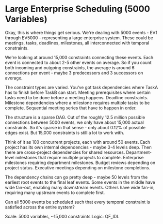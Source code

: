 # Large Enterprise Scheduling (5000 Variables)

Okay, this is where things get serious. We're dealing with 5000 events - EV1 through EV5000 - representing a large enterprise system. These could be meetings, tasks, deadlines, milestones, all interconnected with temporal constraints.

We're looking at around 15,000 constraints connecting these events. Each event is connected to about 2-5 other events on average. So if you count both incoming and outgoing constraints, the average is around 6 connections per event - maybe 3 predecessors and 3 successors on average.

The constraint types are varied. You've got task dependencies where TaskA has to finish before TaskB can start. Meeting prerequisites where certain tasks need to be done before a meeting happens. Deadline constraints. Milestone dependencies where a milestone requires multiple tasks to be complete. Sequential meeting series that have to happen in order.

The structure is a sparse DAG. Out of the roughly 12.5 million possible connections between 5000 events, we only have about 15,000 actual constraints. So it's sparse in that sense - only about 0.12% of possible edges exist. But 15,000 constraints is still a lot to work with.

Think of it as 100 concurrent projects, each with around 50 events. Each project has its own internal dependencies - maybe 3-4 levels deep. Then there are cross-project dependencies for shared resources. Department-level milestones that require multiple projects to complete. Enterprise milestones requiring department milestones. Budget reviews depending on project status. Executive meetings depending on milestone completions.

The dependency chains can go pretty deep - maybe 50 levels from the earliest root events to the final leaf events. Some events in the middle have wide fan-out, enabling many downstream events. Others have wide fan-in, requiring many upstream events to complete first.

Can all 5000 events be scheduled such that every temporal constraint is satisfied across the entire system?

Scale: 5000 variables, ~15,000 constraints
Logic: QF_IDL
